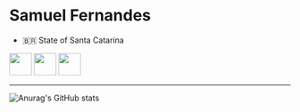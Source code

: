 # Samuel Fernandes
- 🇧🇷 State of Santa Catarina

<img src="https://cdn.jsdelivr.net/gh/devicons/devicon/icons/c/c-original.svg" width="40" height="40" style="max-width:100%;"></img>
<img src="https://cdn.jsdelivr.net/gh/devicons/devicon/icons/cplusplus/cplusplus-original.svg" width="40" height="40" style="max-width:100%;"></img>
<img src="https://cdn.jsdelivr.net/gh/devicons/devicon/icons/python/python-original.svg" width="40" height="40" style="max-width:100%;"></img>

---

![Anurag's GitHub stats](https://github-readme-stats-samuelfe.vercel.app/api?username=SamuelFe&show_icons=true&theme=vue-dark)
